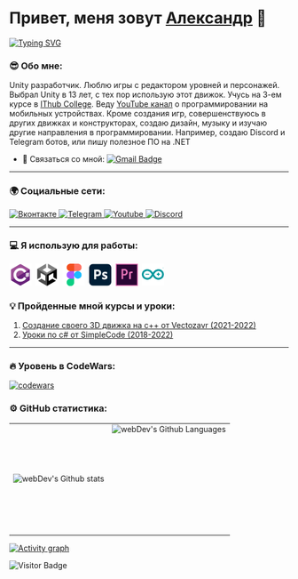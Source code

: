 # Привет, меня зовут [Александр](https://vk.com/kotolazer) 💫
[![Typing SVG](https://readme-typing-svg.herokuapp.com?color=%2336BCF7&lines=Разработчик+игр+на+Unity)](https://git.io/typing-svg)

### 😎 Обо мне:

Unity разработчик. Люблю игры с редактором уровней и персонажей. Выбрал Unity в 13 лет, с тех пор использую этот движок. Учусь на 3-ем курсе в [IThub College](https://ithub.ru). Веду [YouTube канал](https://www.youtube.com/g4sasha) о программировании на мобильных устройствах. Кроме создания игр, совершенствуюсь в других движках и конструкторах, создаю дизайн, музыку и изучаю другие направления в программировании. Например, создаю Discord и Telegram ботов, или пишу полезное ПО на .NET

- 📮 Связаться со мной: [![Gmail Badge](https://img.shields.io/badge/-Gmail-red?style=flat&logo=Gmail&logoColor=white)](mailto:as.gyach@gmail.com)

---

### 🌍 Социальные сети:

<div id="badges">
  <a href="https://vk.com/kotolazer" target="_blank">
    <img src="https://cdn-icons-png.flaticon.com/512/145/145813.png" width="40" height="40" alt="Вконтакте"/>
  </a>
  <a href="https://t.me/g4sasha" target="_blank">
    <img src="https://cdn-icons-png.flaticon.com/512/2111/2111646.png" width="40" height="40" alt="Telegram"/>
  </a>
  <a href="https://www.youtube.com/g4sasha" target="_blank">
    <img src="https://cdn-icons-png.flaticon.com/512/3670/3670147.png" width="40" height="40" alt="Youtube"/>
  </a>
  <a href="https://discord.gg/gKY7V8mEft" target="_blank">
    <img src="https://cdn.prod.website-files.com/615dc84364c5917b852e46b2/61896fa7a111e70f401c563d_app-icons-discord%201.png" width="40" height="40" alt="Discord"/>
  </a>
</div>

---

### 💻 Я использую для работы:

<div>
  <img src="https://github.com/devicons/devicon/blob/master/icons/csharp/csharp-original.svg" title="C#" alt="C#" width="40" height="40"/>&nbsp;
  <img src="https://github.com/devicons/devicon/blob/master/icons/unity/unity-original.svg" title="Unity" alt="Unity" width="40" height="40"/>&nbsp;
  <img src="https://github.com/devicons/devicon/blob/master/icons/figma/figma-original.svg" title="Figma" alt="Figma" width="40" height="40"/>&nbsp;
  <img src="https://github.com/devicons/devicon/blob/master/icons/photoshop/photoshop-plain.svg" title="Photoshop" alt="Photoshop" width="40" height="40"/>&nbsp;
  <img src="https://github.com/devicons/devicon/blob/master/icons/premierepro/premierepro-original.svg" title="Premiere Pro" alt="Premiere Pro" width="40" height="40"/>&nbsp;
  <img src="https://github.com/devicons/devicon/blob/master/icons/arduino/arduino-original.svg" title="Arduino" alt="Arduino" width="40" height="40"/>&nbsp;
</div>

### 💡 Пройденные мной курсы и уроки:
1. [Создание своего 3D движка на c++ от Vectozavr (2021-2022)](https://vectozavr.ru/)
2. [Уроки по c# от SimpleCode (2018-2022)](https://youtube.com/playlist?list=PLQOaTSbfxUtD6kMmAYc8Fooqya3pjLs1N&si=FHN2B76xl3hg5-Z7)

---

### 🔥 Уровень в CodeWars:
[![codewars](https://www.codewars.com/users/g4sasha/badges/large)](https://www.codewars.com/users/g4sasha)

### ⚙️ GitHub статистика:

<table>
  <tr>
    <td>
      <img align="left" src="http://github-readme-streak-stats.herokuapp.com?user=g4sasha&theme=dark&background=202020" alt="webDev's Github stats"/>
    </td>
    <td>
      <img height="195px" align="right" alt="webDev's Github Languages" src="https://github-readme-stats-sigma-five.vercel.app/api/top-langs/?username=g4sasha&layout=compact&theme=react"/>
    </td>
  </tr>
</table>

[![Activity graph](https://github-readme-activity-graph.vercel.app/graph?username=g4sasha&theme=github-compact)](https://github.com/ashutosh00710/github-readme-activity-graph)

![Visitor Badge](https://visitor-badge.laobi.icu/badge?page_id=g4sasha)
